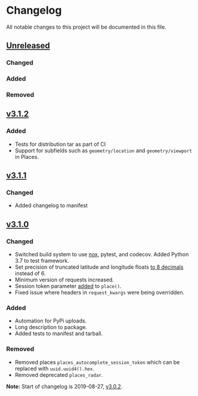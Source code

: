 # Changelog
All notable changes to this project will be documented in this file.

## [Unreleased]
### Changed
### Added
### Removed

## [v3.1.2]
### Added
- Tests for distribution tar as part of CI
- Support for subfields such as `geometry/location` and `geometry/viewport` in Places.

## [v3.1.1]
### Changed
- Added changelog to manifest

## [v3.1.0]
### Changed
- Switched build system to use [nox](https://nox.thea.codes/en/stable/), pytest, and codecov. Added Python 3.7 to test framework.
- Set precision of truncated latitude and longitude floats [to 8 decimals](https://github.com/googlemaps/google-maps-services-python/pull/301) instead of 6.
- Minimum version of requests increased.
- Session token parameter [added](https://github.com/googlemaps/google-maps-services-python/pull/244) to `place()`.
- Fixed issue where headers in `request_kwargs` were being overridden.
### Added
- Automation for PyPi uploads.
- Long description to package.
- Added tests to manifest and tarball.
### Removed
- Removed places `places_autocomplete_session_token` which can be replaced with `uuid.uuid4().hex`.
- Removed deprecated `places_radar`.


**Note:** Start of changelog is 2019-08-27, [v3.0.2].

[Unreleased]: https://github.com/googlemaps/google-maps-services-python/compare/3.1.2...HEAD
[v3.1.2]: https://github.com/googlemaps/google-maps-services-python/compare/3.1.1...3.1.2
[v3.1.1]: https://github.com/googlemaps/google-maps-services-python/compare/3.1.0...3.1.1
[v3.1.0]: https://github.com/googlemaps/google-maps-services-python/compare/3.0.2...3.1.0
[v3.0.2]: https://github.com/googlemaps/google-maps-services-python/compare/3.0.1...3.0.2
[v3.0.1]: https://github.com/googlemaps/google-maps-services-python/compare/3.0.0...3.0.1
[v3.0.0]: https://github.com/googlemaps/google-maps-services-python/compare/2.5.1...3.0.0
